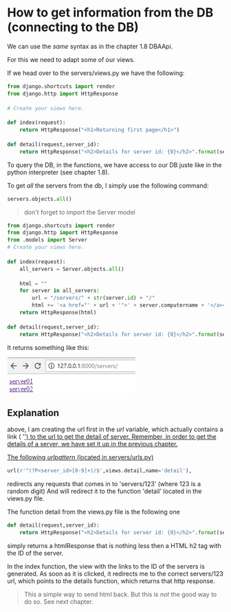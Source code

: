 # How to get information from the DB (connecting to the DB)

We can use the *same* syntax as in the chapter 1.8 DBAApi.

For this we need to adapt some of our views.

If we head over to the servers/views.py we have the following:

```python
from django.shortcuts import render
from django.http import HttpResponse

# Create your views here.

def index(request):
    return HttpResponse("<h1>Returning first page</h1>")

def detail(request,server_id):
    return HttpResponse("<h2>Details for server id: {0}</h2>".format(server_id))

```

To query the DB, in the functions, we have access to our DB juste like in the python interpreter (see chapter 1.8).

To get *all* the servers from the db, I simply use the following command:

```python
servers.objects.all()
```


> don't forget to import the Server model

```python
from django.shortcuts import render
from django.http import HttpResponse
from .models import Server
# Create your views here.

def index(request):
    all_servers = Server.objects.all()

    html = ""
    for server in all_servers:
        url = "/servers/" + str(server.id) + "/"
        html += '<a href="' + url + '">' + server.computername + '</a><br>'
    return HttpResponse(html)

def detail(request,server_id):
    return HttpResponse("<h2>Details for server id: {0}</h2>".format(server_id))

```

It returns something like this:

![server listing](/images/04.png)

## Explanation

above, I am creating the url first in the *url* variable, which actually contains a link ( '<a href >') to the url to get the detail of server.
Remember, in order to get the details of a server, we have set it up in the previous chapter. 

The following *urlpattern* (located in servers/urls.py)

```python
url(r'^(?P<server_id>[0-9]+)/$',views.detail,name='detail'),
```

redirects any requests that comes in to 'servers/123' (where 123 is a random digit)
And will redirect it to the function 'detail' located in the views.py file.

The function detail from the views.py file is the following one

```python
def detail(request,server_id):
    return HttpResponse("<h2>Details for server id: {0}</h2>".format(server_id))
```
simply returns a htmlResponse that is nothing less then a HTML h2 tag with the ID of the server.

In the index function, the view with the links to the ID of the servers is generated.
As soon as it is clicked, it redirects me to the correct servers/123 url, which points to the details function, which returns that http response.



>This a simple way to send html back. But this is *not* the good way to do so. See next chapter.